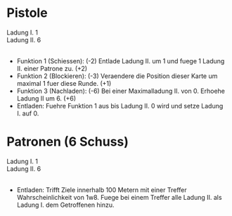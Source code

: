 # Pistole
Ladung I. 1 <br>
Ladung II. 6 <br> <br>
- Funktion 1 (Schiessen): (-2) Entlade Ladung II. um 1 und fuege 1 Ladung II. einer Patrone zu. (+2)
- Funktion 2 (Blockieren): (-3) Veraendere die Position dieser Karte um maximal 1 fuer diese Runde. (+1)
- Funktion 3 (Nachladen): (-6) Bei einer Maximalladung II. von 0. Erhoehe Ladung II um 6. (+6)
- Entladen: Fuehre Funktion 1 aus bis Ladung II. 0 wird und setze Ladung I. auf 0.

# Patronen (6 Schuss)
Ladung I. 1 <br>
Ladung II. 6 <br> <br>
- Entladen: Trifft Ziele innerhalb 100 Metern mit einer Treffer Wahrscheinlichkeit von 1w8. Fuege bei einem Treffer alle Ladung II. als Ladung I. dem Getroffenen hinzu.
